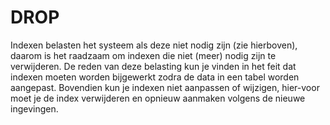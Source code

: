 # DROP

Indexen belasten het systeem als deze niet nodig zijn \(zie hierboven\), daarom is het raadzaam om indexen die niet \(meer\) nodig zijn te verwijderen. De reden van deze belasting kun je vinden in het feit dat indexen moeten worden bijgewerkt zodra de data in een tabel worden aangepast. Bovendien kun je indexen niet aanpassen of wijzigen, hier-voor moet je de index verwijderen en opnieuw aanmaken volgens de nieuwe ingevingen.

